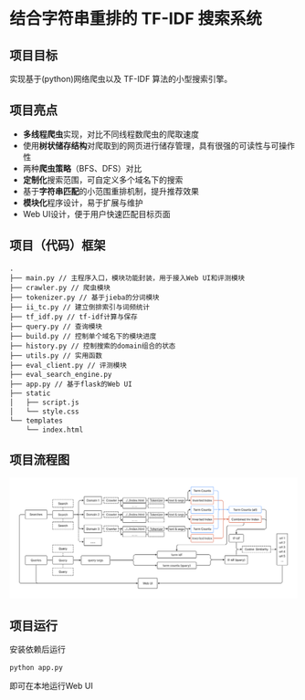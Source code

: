 # 结合字符串重排的 TF-IDF 搜索系统

## 项目目标

实现基于(python)网络爬虫以及 TF-IDF 算法的小型搜索引擎。

## 项目亮点

- **多线程爬虫**实现，对比不同线程数爬虫的爬取速度
- 使用**树状储存结构**对爬取到的网页进行储存管理，具有很强的可读性与可操作性
- 两种**爬虫策略**（BFS、DFS）对比
- **定制化**搜索范围，可自定义多个域名下的搜索
- 基于**字符串匹配**的小范围重排机制，提升推荐效果
- **模块化**程序设计，易于扩展与维护
- Web UI设计，便于用户快速匹配目标页面

## 项目（代码）框架

```
.
├── main.py // 主程序入口，模块功能封装，用于接入Web UI和评测模块
├── crawler.py // 爬虫模块
├── tokenizer.py // 基于jieba的分词模块
├── ii_tc.py // 建立倒排索引与词频统计
├── tf_idf.py // tf-idf计算与保存
├── query.py // 查询模块
├── build.py // 控制单个域名下的模块进度
├── history.py // 控制搜索的domain组合的状态
├── utils.py // 实用函数
├── eval_client.py // 评测模块
├── eval_search_engine.py
├── app.py // 基于flask的Web UI
├── static
│   ├── script.js
│   └── style.css
└── templates
    └── index.html
```

## 项目流程图

![pipeline](pipeline.png)

## 项目运行

安装依赖后运行
```
python app.py
```
即可在本地运行Web UI